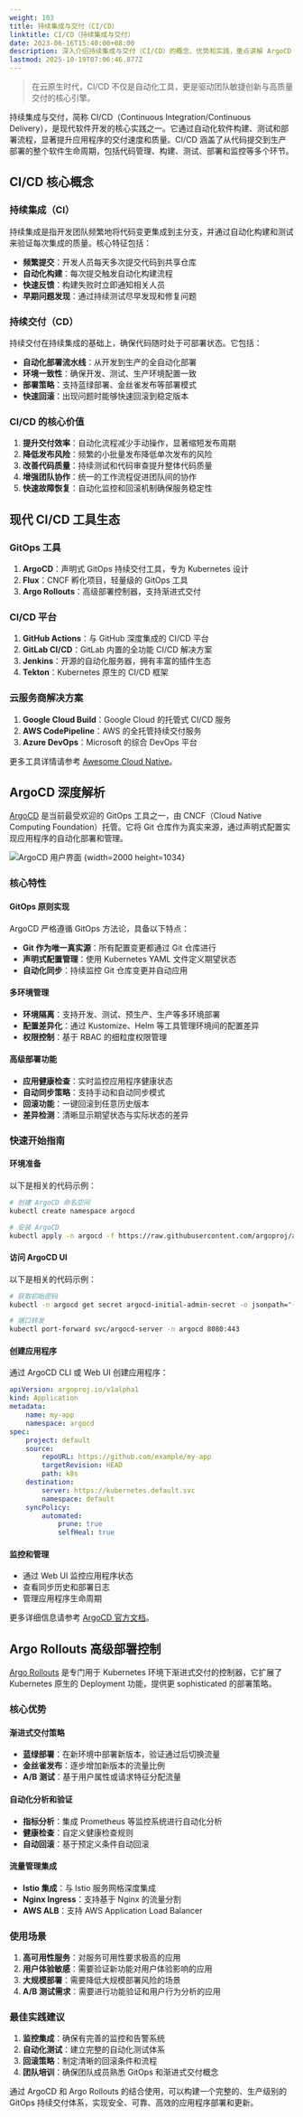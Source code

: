 ```yaml
---
weight: 103
title: 持续集成与交付（CI/CD）
linktitle: CI/CD（持续集成与交付）
date: 2023-06-16T15:40:00+08:00
description: 深入介绍持续集成与交付（CI/CD）的概念、优势和实践，重点讲解 ArgoCD 和 Argo Rollouts 等 GitOps 工具在现代软件开发中的应用。
lastmod: 2025-10-19T07:06:46.877Z
---
```


> 在云原生时代，CI/CD 不仅是自动化工具，更是驱动团队敏捷创新与高质量交付的核心引擎。

持续集成与交付，简称 CI/CD（Continuous Integration/Continuous Delivery），是现代软件开发的核心实践之一。它通过自动化软件构建、测试和部署流程，显著提升应用程序的交付速度和质量。CI/CD 涵盖了从代码提交到生产部署的整个软件生命周期，包括代码管理、构建、测试、部署和监控等多个环节。

## CI/CD 核心概念

### 持续集成（CI）

持续集成是指开发团队频繁地将代码变更集成到主分支，并通过自动化构建和测试来验证每次集成的质量。核心特征包括：

- **频繁提交**：开发人员每天多次提交代码到共享仓库
- **自动化构建**：每次提交触发自动化构建流程
- **快速反馈**：构建失败时立即通知相关人员
- **早期问题发现**：通过持续测试尽早发现和修复问题

### 持续交付（CD）

持续交付在持续集成的基础上，确保代码随时处于可部署状态。它包括：

- **自动化部署流水线**：从开发到生产的全自动化部署
- **环境一致性**：确保开发、测试、生产环境配置一致
- **部署策略**：支持蓝绿部署、金丝雀发布等部署模式
- **快速回滚**：出现问题时能够快速回滚到稳定版本

### CI/CD 的核心价值

1. **提升交付效率**：自动化流程减少手动操作，显著缩短发布周期
2. **降低发布风险**：频繁的小批量发布降低单次发布的风险
3. **改善代码质量**：持续测试和代码审查提升整体代码质量
4. **增强团队协作**：统一的工作流程促进团队间的协作
5. **快速故障恢复**：自动化监控和回滚机制确保服务稳定性

## 现代 CI/CD 工具生态

### GitOps 工具

1. **ArgoCD**：声明式 GitOps 持续交付工具，专为 Kubernetes 设计
2. **Flux**：CNCF 孵化项目，轻量级的 GitOps 工具
3. **Argo Rollouts**：高级部署控制器，支持渐进式交付

### CI/CD 平台

1. **GitHub Actions**：与 GitHub 深度集成的 CI/CD 平台
2. **GitLab CI/CD**：GitLab 内置的全功能 CI/CD 解决方案
3. **Jenkins**：开源的自动化服务器，拥有丰富的插件生态
4. **Tekton**：Kubernetes 原生的 CI/CD 框架

### 云服务商解决方案

1. **Google Cloud Build**：Google Cloud 的托管式 CI/CD 服务
2. **AWS CodePipeline**：AWS 的全托管持续交付服务
3. **Azure DevOps**：Microsoft 的综合 DevOps 平台

更多工具详情请参考 [Awesome Cloud Native](https://awesome.jimmysong.io/#application-delivery)。

## ArgoCD 深度解析

[ArgoCD](https://argo-cd.readthedocs.io/en/stable/) 是当前最受欢迎的 GitOps 工具之一，由 CNCF（Cloud Native Computing Foundation）托管。它将 Git 仓库作为真实来源，通过声明式配置实现应用程序的自动化部署和管理。

![ArgoCD 用户界面](https://assets.jimmysong.io/images/book/kubernetes-handbook/devops/ci-cd/argocd-ui.webp)
{width=2000 height=1034}

### 核心特性

#### GitOps 原则实现

ArgoCD 严格遵循 GitOps 方法论，具备以下特点：

- **Git 作为唯一真实源**：所有配置变更都通过 Git 仓库进行
- **声明式配置管理**：使用 Kubernetes YAML 文件定义期望状态
- **自动化同步**：持续监控 Git 仓库变更并自动应用

#### 多环境管理

- **环境隔离**：支持开发、测试、预生产、生产等多环境部署
- **配置差异化**：通过 Kustomize、Helm 等工具管理环境间的配置差异
- **权限控制**：基于 RBAC 的细粒度权限管理

#### 高级部署功能

- **应用健康检查**：实时监控应用程序健康状态
- **自动同步策略**：支持手动和自动同步模式
- **回滚功能**：一键回滚到任意历史版本
- **差异检测**：清晰显示期望状态与实际状态的差异

### 快速开始指南

#### 环境准备

以下是相关的代码示例：

```bash
# 创建 ArgoCD 命名空间
kubectl create namespace argocd

# 安装 ArgoCD
kubectl apply -n argocd -f https://raw.githubusercontent.com/argoproj/argo-cd/stable/manifests/install.yaml
```

#### 访问 ArgoCD UI

以下是相关的代码示例：

```bash
# 获取初始密码
kubectl -n argocd get secret argocd-initial-admin-secret -o jsonpath="{.data.password}" | base64 -d

# 端口转发
kubectl port-forward svc/argocd-server -n argocd 8080:443
```

#### 创建应用程序

通过 ArgoCD CLI 或 Web UI 创建应用程序：

```yaml
apiVersion: argoproj.io/v1alpha1
kind: Application
metadata:
    name: my-app
    namespace: argocd
spec:
    project: default
    source:
        repoURL: https://github.com/example/my-app
        targetRevision: HEAD
        path: k8s
    destination:
        server: https://kubernetes.default.svc
        namespace: default
    syncPolicy:
        automated:
            prune: true
            selfHeal: true
```

#### 监控和管理

- 通过 Web UI 监控应用程序状态
- 查看同步历史和部署日志
- 管理应用程序生命周期

更多详细信息请参考 [ArgoCD 官方文档](https://argo-cd.readthedocs.io/en/stable/)。

## Argo Rollouts 高级部署控制

[Argo Rollouts](https://argoproj.github.io/rollouts/) 是专门用于 Kubernetes 环境下渐进式交付的控制器，它扩展了 Kubernetes 原生的 Deployment 功能，提供更 sophisticated 的部署策略。

### 核心优势

#### 渐进式交付策略

- **蓝绿部署**：在新环境中部署新版本，验证通过后切换流量
- **金丝雀发布**：逐步增加新版本的流量比例
- **A/B 测试**：基于用户属性或请求特征分配流量

#### 自动化分析和验证

- **指标分析**：集成 Prometheus 等监控系统进行自动化分析
- **健康检查**：自定义健康检查规则
- **自动回滚**：基于预定义条件自动回滚

#### 流量管理集成

- **Istio 集成**：与 Istio 服务网格深度集成
- **Nginx Ingress**：支持基于 Nginx 的流量分割
- **AWS ALB**：支持 AWS Application Load Balancer

### 使用场景

1. **高可用性服务**：对服务可用性要求极高的应用
2. **用户体验敏感**：需要验证新功能对用户体验影响的应用
3. **大规模部署**：需要降低大规模部署风险的场景
4. **A/B 测试需求**：需要进行功能验证和用户行为分析的应用

### 最佳实践建议

1. **监控集成**：确保有完善的监控和告警系统
2. **自动化测试**：建立完整的自动化测试体系
3. **回滚策略**：制定清晰的回滚条件和流程
4. **团队培训**：确保团队成员熟悉 GitOps 和渐进式交付概念

通过 ArgoCD 和 Argo Rollouts 的结合使用，可以构建一个完整的、生产级别的 GitOps 持续交付体系，实现安全、可靠、高效的应用程序部署和更新。
